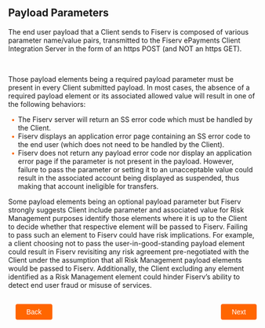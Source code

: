 ## Payload Parameters

The end user payload that a Client sends to Fiserv is composed of various parameter name/value pairs, transmitted to the Fiserv ePayments Client Integration Server in the form of an https POST (and NOT an https GET).

&nbsp; 

Those payload elements being a required payload parameter must be present in every Client submitted payload. In most cases, the absence of a required payload element or its associated allowed value will result in one of the following behaviors: 

<div class="card-body">
    <ul>
        <li>The Fiserv server will return an SS error code which must be handled by the Client. 
        </li>
        <li>Fiserv displays an application error page containing an SS error code to the end user (which does not need to be handled by the Client). 
        </li>
        <li>Fiserv does not return any payload error code nor display an application error page if the parameter is not present in the payload. However, failure to pass the parameter or setting it to an unacceptable value could result in the associated account being displayed as suspended, thus making that account ineligible for transfers. 
        </li>
    </ul>
</div>

<style>
    .card-body ul {
        list-style: none;
        padding-left: 20px;
    }
    .card-body ul li::before {
        content: "\2022";
        font-size: 1em;
        color: #f60;
        display: inline-block;
        width: 1em;
        margin-left: -1em;
    }
</style>

Some payload elements being an optional payload parameter but Fiserv strongly suggests Client include parameter and associated value for Risk Management purposes identify those elements where it is up to the Client to decide whether that respective element will be passed to Fiserv. Failing to pass such an element to Fiserv could have risk implications. For example, a client choosing not to pass the user-in-good-standing payload element could result in Fiserv revisiting any risk agreement pre-negotiated with the Client under the assumption that all Risk Management payload elements would be passed to Fiserv. Additionally, the Client excluding any element identified as a Risk Management element could hinder Fiserv’s ability to detect end user fraud or misuse of services. 



<div class="payload-parameters-button-container">
    <br>
    <div class="payload-parameters-left-button">
        <a href="?path=docs/getting-started/TN-Integration-Guide/SSO-Guidelines/payload-secure-msg.md">Back</a>
    </div>
    <div class="payload-parameters-right-button">
        <a href="?path=docs/getting-started/TN-Integration-Guide/SSO-Guidelines/error-handling-error-codes.md">Next</a>
    </div>
</div>
<style>
    .payload-parameters-button-container {
        position: relative;
        width: 100%;
        height: 30px;
        font-family: sans-serif;
        margin: 0px 15px;
    }
    .payload-parameters-left-button a,
    .payload-parameters-right-button a{
        position: absolute;
        display: inline;
        border: 0px;
        background: rgb(255, 102, 0);
        color: rgb(255, 255, 255);
        padding: 8px 22px;
        cursor: pointer;
        border-radius: 4px;                                
        text-align: center;
        text-decoration: none;
        transition: all 0.3s ease;
    }
    .payload-parameters-left-button a{ 
        left: 0;
    }
    .payload-parameters-right-button a{
        right: 12px;
    }
    .payload-parameters-left-button a:hover,
    .payload-parameters-right-button a:hover {
        color: #f60;
        background-color: white;
        border: 2px solid #f60;
    }
    .center {
      display: block;
      margin-left: auto;
      margin-right: auto;
      height:300;
      width:400;
    }
      .digi-table {
        font-family: Arial, Helvetica, sans-serif;
        border-collapse: collapse;
        width: 100%;
      }
      .digi-table td, #customers th {
        border: 1px solid #ddd;
        padding: 8px;
      }
      .digi-table tr:nth-child(even){background-color: #f2f2f2;}
</style>

